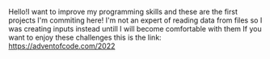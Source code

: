 Hello!I want to improve my programming skills and these are the first projects I'm commiting here! 
I'm not an expert of reading data from files so I was creating inputs instead untill I will become comfortable with them
If you want to enjoy these challenges this is the link: https://adventofcode.com/2022
